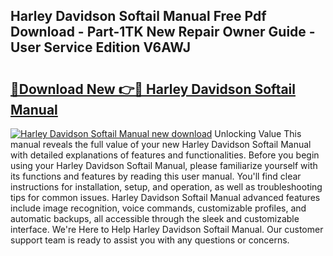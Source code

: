 ## Harley Davidson Softail Manual Free Pdf Download - Part-1TK New Repair Owner Guide - User Service Edition V6AWJ

# <h2><a href="http://bc39262.oget.top/?id=Harley+Davidson+Softail+Manual">🔗Download New 👉🔴 Harley Davidson Softail Manual</a></h2>

[![Harley Davidson Softail Manual new download](https://i.imgur.com/5g1atiW.png)](http://bc39262.oget.top/?id=Harley+Davidson+Softail+Manual)
Unlocking Value This manual reveals the full value of your new Harley Davidson Softail Manual with detailed explanations of features and functionalities. Before you begin using your Harley Davidson Softail Manual, please familiarize yourself with its functions and features by reading this user manual. You'll find clear instructions for installation, setup, and operation, as well as troubleshooting tips for common issues. Harley Davidson Softail Manual advanced features include image recognition, voice commands, customizable profiles, and automatic backups, all accessible through the sleek and customizable interface. We're Here to Help Harley Davidson Softail Manual. Our customer support team is ready to assist you with any questions or concerns.
